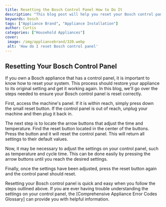 ```yaml
---
title: Resetting the Bosch Control Panel How to Do It
description: "This blog post will help you reset your Bosch control panel quickly and easily Learn the simple steps and unlock the power of your Bosch device"
keywords: bosch
tags: ["Appliance Brand", "Appliance Installation"]
author: Curtis
categories: ["Household Appliances"]
cover: 
 image: /img/appliancebrand/320.webp
 alt: 'How do I reset Bosch control panel'
---
```

## Resetting Your Bosch Control Panel
If you own a Bosch appliance that has a control panel, it is important to know how to reset your system. This process should restore your appliance to its original setting and get it working again. In this blog, we'll go over the steps needed to ensure your Bosch control panel is reset correctly. 

First, access the machine's panel. If it is within reach, simply press down the small reset button. If the control panel is out of reach, unplug your machine and then plug it back in.

The next step is to locate the arrow buttons that adjust the time and temperature. Find the reset button located in the center of the buttons. Press the button and it will reset the control panel. This will return all settings to their default values. 

Now, it may be necessary to adjust the settings on your control panel, such as temperature and cycle time. This can be done easily by pressing the arrow buttons until you reach the desired settings. 

Finally, once the settings have been adjusted, press the reset button again and the control panel should reset. 

Resetting your Bosch control panel is quick and easy when you follow the steps outlined above. If you are ever having trouble understanding the settings on your control panel, the [Comprehensive Appliance Error Codes Glossary] can provide you with helpful information.
